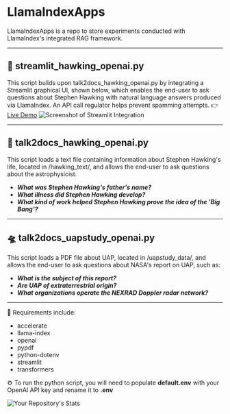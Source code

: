 # LlamaIndexApps
LlamaIndexApps is a repo to store experiments conducted with LlamaIndex's integrated RAG framework.

--------
## :rocket: **streamlit_hawking_openai.py**
This script builds upon talk2docs_hawking_openai.py by integrating a Streamlit graphical UI, shown below, which enables the end-user to
ask questions about Stephen Hawking with natural language answers produced via LlamaIndex. An API call regulator helps prevent spamming
attempts. :point_right:[Live Demo](https://huggingface.co/spaces/PlantBasedTen/Canvas)
![Screenshot of Streamlit Integration](https://github.com/PlantBasedTendies/LlamaIndexApps/assets/86295293/9e9099e1-fb30-40e9-8420-d3ab1ebb3e23)


--------
## :telescope: **talk2docs_hawking_openai.py**
This script loads a text file containing information about Stephen Hawking's life, located in /hawking_text/, and
allows the end-user to ask questions about the astrophysicist.

* ***What was Stephen Hawking's father's name?***
* ***What illness did Stephen Hawking develop?***
* ***What kind of work helped Stephen Hawking prove the idea of the 'Big Bang'?***

--------

## :flying_saucer: **talk2docs_uapstudy_openai.py**
This script loads a PDF file about UAP, located in /uapstudy_data/, and
allows the end-user to ask questions about NASA's report on UAP, such as:

* ***What is the subject of this report?***
* ***Are UAP of extraterrestrial origin?***
* ***What organizations operate the NEXRAD Doppler radar network?***

--------

:wrench: Requirements include:
* accelerate
* llama-index
* openai
* pypdf
* python-dotenv
* streamlit
* transformers

:gear: To run the python script, you will need to populate **default.env** with your OpenAI API key and rename it to **.env**


![Your Repository's Stats](https://github-readme-stats.vercel.app/api?username=PlantBasedTendies&show_icons=true)
